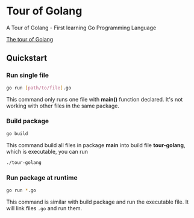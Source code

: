 # Tour of Golang

A Tour of Golang - First learning Go Programming Language

[The tour of Golang](https://tour.golang.org)

## Quickstart

### Run single file
```bash
go run [path/to/file].go
```

This command only runs one file with **main()** function declared. It's not working with other files in the same package.

### Build package
```bash
go build
```

This command build all files in package **main** into build file **tour-golang**, which is executable, you can run 

```bash
./tour-golang
```

### Run package at runtime
```bash
go run *.go
```

This command is similar with build package and run the executable file. It will link files `.go` and run them.